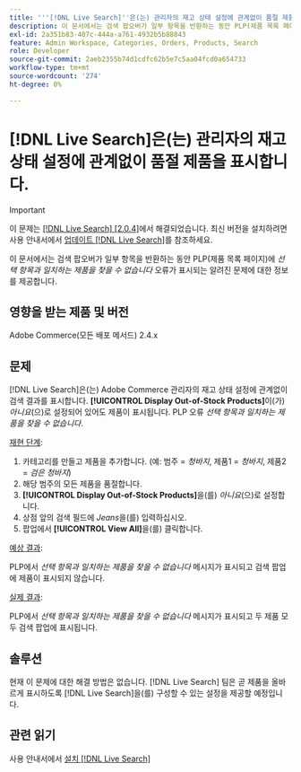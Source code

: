 ```yaml
---
title: '''[!DNL Live Search]''은(는) 관리자의 재고 상태 설정에 관계없이 품절 제품을 표시합니다.'''
description: 이 문서에서는 검색 팝오버가 일부 항목을 반환하는 동안 PLP(제품 목록 페이지)에 *선택* 오류와 일치하는 제품을 찾을 수 없습니다.*가 표시되는 알려진 문제에 대해 설명합니다.
exl-id: 2a351b83-407c-444a-a761-4932b5b88843
feature: Admin Workspace, Categories, Orders, Products, Search
role: Developer
source-git-commit: 2aeb2355b74d1cdfc62b5e7c5aa04fcd0a654733
workflow-type: tm+mt
source-wordcount: '274'
ht-degree: 0%

---
```


# [!DNL Live Search]은(는) 관리자의 재고 상태 설정에 관계없이 품절 제품을 표시합니다.

>[!IMPORTANT]
>
>이 문제는 [[!DNL Live Search] [2.0.4]](https://experienceleague.adobe.com/docs/commerce-merchant-services/live-search/release-notes.html)에서 해결되었습니다. 최신 버전을 설치하려면 사용 안내서에서 [업데이트 [!DNL Live Search]](https://experienceleague.adobe.com/docs/commerce-merchant-services/live-search/onboard/install.html#update)를 참조하세요.

이 문서에서는 검색 팝오버가 일부 항목을 반환하는 동안 PLP(제품 목록 페이지)에 *선택 항목과 일치하는 제품을 찾을 수 없습니다* 오류가 표시되는 알려진 문제에 대한 정보를 제공합니다.

## 영향을 받는 제품 및 버전

Adobe Commerce(모든 배포 메서드) 2.4.x

## 문제

[!DNL Live Search]은(는) Adobe Commerce 관리자의 재고 상태 설정에 관계없이 검색 결과를 표시합니다. **[!UICONTROL Display Out-of-Stock Products]**&#x200B;이(가) *아니요*(으)로 설정되어 있어도 제품이 표시됩니다. PLP 오류 *선택 항목과 일치하는 제품을 찾을 수 없습니다*.

<u>재현 단계</u>:

1. 카테고리를 만들고 제품을 추가합니다. (예: 범주 = _청바지_, 제품1 = _청바지_, 제품2 = _검은 청바지_)
1. 해당 범주의 모든 제품을 품절합니다.
1. **[!UICONTROL Display Out-of-Stock Products]**&#x200B;을(를) *아니요*(으)로 설정합니다.
1. 상점 앞의 검색 필드에 *Jeans*&#x200B;을(를) 입력하십시오.
1. 팝업에서 **[!UICONTROL View All]**&#x200B;을(를) 클릭합니다.

<u>예상 결과</u>:

PLP에서 *선택 항목과 일치하는 제품을 찾을 수 없습니다* 메시지가 표시되고 검색 팝업에 제품이 표시되지 않습니다.

<u>실제 결과</u>:

PLP에서 *선택 항목과 일치하는 제품을 찾을 수 없습니다* 메시지가 표시되고 두 제품 모두 검색 팝업에 표시됩니다.

## 솔루션

현재 이 문제에 대한 해결 방법은 없습니다. [!DNL Live Search] 팀은 곧 제품을 올바르게 표시하도록 [!DNL Live Search]을(를) 구성할 수 있는 설정을 제공할 예정입니다.

## 관련 읽기

사용 안내서에서 [설치 [!DNL Live Search]](https://experienceleague.adobe.com/en/docs/commerce-merchant-services/live-search/install)

